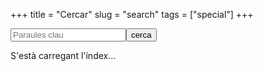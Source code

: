 +++
title = "Cercar"
slug = "search"
tags = ["special"]
+++

<link type="text/css" rel="stylesheet" href="/scripts/search.css" />

<script src="/scripts/search.js" defer></script>

<form class="search" onSubmit="return false;">
	<input class="field" type="text" name="q" id="input_search" placeholder="Paraules clau" onChange="runSearch(this.value());" /><input class="submit" type="submit" value="cerca" />
</form>

<div id="list_results">
  <p id="srch_notice">S'està carregant l'índex…</p>
</div>
